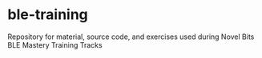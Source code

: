 # ble-training
Repository for material, source code, and exercises used during Novel Bits BLE Mastery Training Tracks
